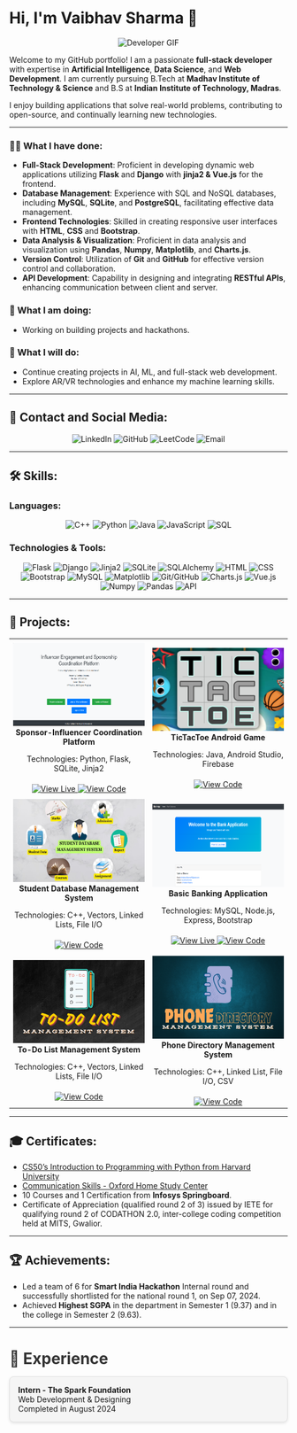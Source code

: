 # Hi, I'm Vaibhav Sharma 👋

<p align="center">
  <img src="https://user-images.githubusercontent.com/74038190/219923823-bf1ce878-c6b8-4faa-be07-93e6b1006521.gif" alt="Developer GIF" width="600px">
</p>

Welcome to my GitHub portfolio! I am a passionate **full-stack developer** with expertise in **Artificial Intelligence**, **Data Science**, and **Web Development**. I am currently pursuing B.Tech at **Madhav Institute of Technology & Science** and B.S at **Indian Institute of Technology, Madras**.

I enjoy building applications that solve real-world problems, contributing to open-source, and continually learning new technologies.

---

### 👨‍💻 What I have done:

- **Full-Stack Development**: Proficient in developing dynamic web applications utilizing **Flask** and **Django** with **jinja2 & Vue.js** for the frontend.
- **Database Management**: Experience with SQL and NoSQL databases, including **MySQL**, **SQLite**, and **PostgreSQL**, facilitating effective data management.
- **Frontend Technologies**: Skilled in creating responsive user interfaces with **HTML**, **CSS** and **Bootstrap**.
- **Data Analysis & Visualization**: Proficient in data analysis and visualization using **Pandas**, **Numpy**, **Matplotlib**, and **Charts.js**.
- **Version Control**: Utilization of **Git** and **GitHub** for effective version control and collaboration.
- **API Development**: Capability in designing and integrating **RESTful APIs**, enhancing communication between client and server.

### 🌱 What I am doing:

- Working on building projects and hackathons.

### 🚀 What I will do:

- Continue creating projects in AI, ML, and full-stack web development.
- Explore AR/VR technologies and enhance my machine learning skills.

---

## 🔗 Contact and Social Media:

<p align="center">
  <a href="https://www.linkedin.com/in/itsVaibhavSharma" target="_blank" style="text-decoration:none;">
    <img src="https://img.shields.io/badge/LinkedIn-0077B5?style=for-the-badge&logo=linkedin&logoColor=white" alt="LinkedIn">
  </a>
  <a href="https://github.com/itsVaibhavSharma" target="_blank" style="text-decoration:none;">
    <img src="https://img.shields.io/badge/GitHub-181717?style=for-the-badge&logo=github" alt="GitHub">
  </a>
  <a href="https://leetcode.com/u/itsVaibhavSharma/" target="_blank" style="text-decoration:none;">
    <img src="https://img.shields.io/badge/LeetCode-FFA116?style=for-the-badge&logo=leetcode&logoColor=black" alt="LeetCode">
  </a>
  <a href="mailto:itsVaibhavSharma007@gmail.com" style="text-decoration:none;">
    <img src="https://img.shields.io/badge/Email-D14836?style=for-the-badge&logo=gmail&logoColor=white" alt="Email">
  </a>
</p>

---

## 🛠️ Skills:

### Languages:

<p align="center">
  <img src="https://img.shields.io/badge/C++-00599C?style=for-the-badge&logo=c%2B%2B&logoColor=white" alt="C++" style="cursor: pointer;">
  <img src="https://img.shields.io/badge/Python-3776AB?style=for-the-badge&logo=python&logoColor=white" alt="Python" style="cursor: pointer;">
  <img src="https://img.shields.io/badge/Java-007396?style=for-the-badge&logo=java&logoColor=white" alt="Java" style="cursor: pointer;">
  <img src="https://img.shields.io/badge/JavaScript-323330?style=for-the-badge&logo=javascript&logoColor=f7df1e" alt="JavaScript" style="cursor: pointer;">
  <img src="https://img.shields.io/badge/SQL-336791?style=for-the-badge&logo=postgresql&logoColor=white" alt="SQL" style="cursor: pointer;">
</p>

### Technologies & Tools:

<p align="center">
  <img src="https://img.shields.io/badge/Flask-000000?style=for-the-badge&logo=flask&logoColor=white" alt="Flask" style="cursor: pointer;">
<img src="https://img.shields.io/badge/Django-092E20?style=for-the-badge&logo=django&logoColor=white" alt="Django" style="cursor: pointer;">
<img src="https://img.shields.io/badge/Jinja2-000000?style=for-the-badge" alt="Jinja2" style="cursor: pointer;">
<img src="https://img.shields.io/badge/SQLite-003B57?style=for-the-badge&logo=sqlite&logoColor=white" alt="SQLite" style="cursor: pointer;">
<img src="https://img.shields.io/badge/SQLAlchemy-4B8BBE?style=for-the-badge" alt="SQLAlchemy" style="cursor: pointer;">
<img src="https://img.shields.io/badge/HTML-E34F26?style=for-the-badge&logo=html5&logoColor=white" alt="HTML" style="cursor: pointer;">
<img src="https://img.shields.io/badge/CSS-1572B6?style=for-the-badge&logo=css3&logoColor=white" alt="CSS" style="cursor: pointer;">
<img src="https://img.shields.io/badge/Bootstrap-563D7C?style=for-the-badge&logo=bootstrap&logoColor=white" alt="Bootstrap" style="cursor: pointer;">
<img src="https://img.shields.io/badge/MySQL-4479A1?style=for-the-badge&logo=mysql&logoColor=white" alt="MySQL" style="cursor: pointer;">
<img src="https://img.shields.io/badge/Matplotlib-003B57?style=for-the-badge" alt="Matplotlib" style="cursor: pointer;">
<img src="https://img.shields.io/badge/Git/GitHub-F05032?style=for-the-badge&logo=git&logoColor=white" alt="Git/GitHub" style="cursor: pointer;">
<img src="https://img.shields.io/badge/Charts.js-F3B30C?style=for-the-badge" alt="Charts.js" style="cursor: pointer;">
<img src="https://img.shields.io/badge/Vue.js-42B883?style=for-the-badge&logo=vue.js&logoColor=white" alt="Vue.js" style="cursor: pointer;">
<img src="https://img.shields.io/badge/Numpy-013243?style=for-the-badge" alt="Numpy" style="cursor: pointer;">
<img src="https://img.shields.io/badge/Pandas-150458?style=for-the-badge" alt="Pandas" style="cursor: pointer;">
<img src="https://img.shields.io/badge/API-4D9F22?style=for-the-badge" alt="API" style="cursor: pointer;">

</p>

---

## 📂 Projects:

<div align="center">

<table>
  <tr>
    <!-- First Project -->
    <td style="width: 50%; text-align: center;">
      <img src="files/iescp.png" alt="Sponsor-Influencer Coordination Platform" width="300px" height="150px" style="margin-top: 5px;"><br>
      <strong>Sponsor-Influencer Coordination Platform</strong><br>
      <p style="min-height: 40px;">Technologies: Python, Flask, SQLite, Jinja2</p>
      <a href="https://iescp.vercel.app">
        <img src="https://img.shields.io/badge/View%20Live-009688?style=for-the-badge" alt="View Live">
      </a>
      <a href="https://github.com/itsVaibhavSharma/IESCP">
        <img src="https://img.shields.io/badge/View%20Code-181717?style=for-the-badge&logo=github" alt="View Code">
      </a>
    </td>

  <!-- Second Project -->
  <td style="width: 50%; text-align: center;">
      <img src="files/tictactoe.jpg" alt="TicTacToe Android Game" width="300px" height="150px" style="margin-top: 5px;"><br>
      <strong>TicTacToe Android Game</strong><br>
      <p style="min-height: 40px;">Technologies: Java, Android Studio, Firebase</p>
      <a href="https://github.com/itsVaibhavSharma/TicTacToe">
        <img src="https://img.shields.io/badge/View%20Code-181717?style=for-the-badge&logo=github" alt="View Code">
      </a>
    </td>
  </tr>

  <tr>
    <!-- Third Project -->
    <td style="width: 50%; text-align: center;">
      <img src="files/sdms.jpg" alt="Student Database Management System" width="300px" height="150px" style="margin-top: 5px;"><br>
      <strong>Student Database Management System</strong><br>
      <p style="min-height: 40px;">Technologies: C++, Vectors, Linked Lists, File I/O</p>
      <a href="https://github.com/itsVaibhavSharma/Student-Database-Management-System">
        <img src="https://img.shields.io/badge/View%20Code-181717?style=for-the-badge&logo=github" alt="View Code">
      </a>
    </td>

  <!-- Fourth Project -->
  <td style="width: 50%; text-align: center;">
      <img src="files/bba.png" alt="Basic Banking Application" width="300px" height="150px" style="margin-top: 5px;"><br>
      <strong>Basic Banking Application</strong><br>
      <p style="min-height: 40px;">Technologies: MySQL, Node.js, Express, Bootstrap</p>
      <a href="https://basic-banking-application-mocha.vercel.app/">
        <img src="https://img.shields.io/badge/View%20Live-009688?style=for-the-badge" alt="View Live">
      </a>
      <a href="https://github.com/itsVaibhavSharma/Phone-Directory-Management-System">
        <img src="https://img.shields.io/badge/View%20Code-181717?style=for-the-badge&logo=github" alt="View Code">
      </a>
    </td>
  </tr>

  <tr>
    <!-- Fifth Project -->
    <td style="width: 50%; text-align: center;">
      <img src="files/TO-DO LIST.png" alt="To-Do List Management System" width="300px" height="150px" style="margin-top: 5px;"><br>
      <strong>To-Do List Management System</strong><br>
      <p style="min-height: 40px;">Technologies: C++, Vectors, Linked Lists, File I/O</p>
      <a href="https://github.com/itsVaibhavSharma/To-Do-List-Management-System">
        <img src="https://img.shields.io/badge/View%20Code-181717?style=for-the-badge&logo=github" alt="View Code">
      </a>
    </td>

  <!-- Sixth Project -->
  <td style="width: 50%; text-align: center;">
    <img src="files/PHONEdir.png" alt="Phone Directory Management System" width="300px" height="150px" style="margin-top: 5px;"><br>
      <strong>Phone Directory Management System</strong><br>
      <p style="min-height: 40px;">Technologies: C++, Linked List, File I/O, CSV</p>
      <a href="https://github.com/itsVaibhavSharma/Phone-Directory-Management-System">
        <img src="https://img.shields.io/badge/View%20Code-181717?style=for-the-badge&logo=github" alt="View Code">
      </a>
    </td>
  </tr>
</table>

</div>

---

## 🎓 Certificates:

- [CS50’s Introduction to Programming with Python from Harvard University](https://certificates.cs50.io/fe81723e-d4e4-4fca-a03e-535eff7fc93e.pdf?size=letter)
- [Communication Skills - Oxford Home Study Center](https://oxford-home-study-link.com)
- 10 Courses and 1 Certification from **Infosys Springboard**.
- Certificate of Appreciation (qualified round 2 of 3) issued by IETE for qualifying round 2 of CODATHON 2.0, inter-college
  coding competition held at MITS, Gwalior.

---

## 🏆 Achievements:

- Led a team of 6 for **Smart India Hackathon** Internal round and successfully shortlisted for the national round 1, on Sep 07, 2024.
- Achieved **Highest SGPA** in the department in Semester 1 (9.37) and in the college in Semester 2 (9.63).

---

<h2 style="font-size: 2em; margin-bottom: 15px; color: #333;">💼 Experience</h2>

<div style="margin: 10px 0; padding: 15px; border: 1px solid #e0e0e0; border-radius: 8px; background-color: #f5f5f5; box-shadow: 0 2px 5px rgba(0, 0, 0, 0.1);">
  <strong>Intern - The Spark Foundation</strong>
  <br>Web Development & Designing
  <br>Completed in August 2024
</div>
